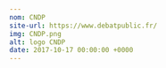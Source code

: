 ```yaml
---
nom: CNDP
site-url: https://www.debatpublic.fr/
img: CNDP.png
alt: logo CNDP
date: 2017-10-17 00:00:00 +0000
---
```

